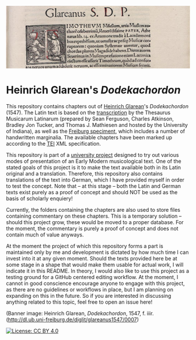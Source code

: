![](https://github.com/umj95/Glarean_Dodekachordon_Text/blob/main/Glarean_banner.png)

# Heinrich Glarean's _Dodekachordon_
This repository contains chapters out of [Heinrich Glarean](https://en.wikipedia.org/wiki/Heinrich_Glarean)'s _Dodekachordon_ (1547). The Latin text is based on the [transcription](https://chmtl.indiana.edu/tml/16th/GLADOD1_TEXT.html) by the Thesaurus Musicarum Latinarum (prepared by Sean Ferguson, Charles Atkinson, Bradley Jon Tucker, and Thomas J. Mathiesen and hosted by the University of Indiana), as well as the [Freiburg speciment](http://dl.ub.uni-freiburg.de/diglit/glareanus1547), which includes a number of handwritten marginalia. The available chapters have been marked up according to the [TEI](https://tei-c.org/) XML specification. 

This repository is part of a [university project](https://github.com/umj95/Glarean) designed to try out various modes of presentation of an Early Modern musicological text. One of the stated goals of this project is it to make the text available both in its Latin original and a translation. Therefore, this repository also contains translations of the text into German, which I have provided myself in order to test the concept. Note that – at this stage – both the Latin and German texts exist purely as a proof of concept and should NOT be used as the basis of scholarly enquiery! 

Currently, the folders containing the chapters are also used to store files containing commentary on these chapters. This is a temporary solution – should this project grow, these would be moved to a proper database. For the moment, the commentary is purely a proof of concept and does not contain much of value anyways.

At the moment the project of which this repository forms a part is maintained only by me and development is dictated by how much time I can invest into it at any given moment. Should the texts provided here be at some stage in a shape that would make them usable for actual work, I will indicate it in this README. In theory, I would also like to use this project as a testing ground for a GitHub centered editing workflow. At the moment, I cannot in good conscience encourage anyone to engage with this project, as there are no guidelines or workflows in place, but I am planning on expanding on this in the future. So if you are interested in discussing anything related to this topic, feel free to open an issue here!

(Banner image: Heinrich Glarean, _Dodekachordon_, 1547, f. iiir. (http://dl.ub.uni-freiburg.de/diglit/glareanus1547/0007)

[![License: CC BY 4.0](https://img.shields.io/badge/License-CC_BY_4.0-lightgrey.svg)](https://creativecommons.org/licenses/by/4.0/)
